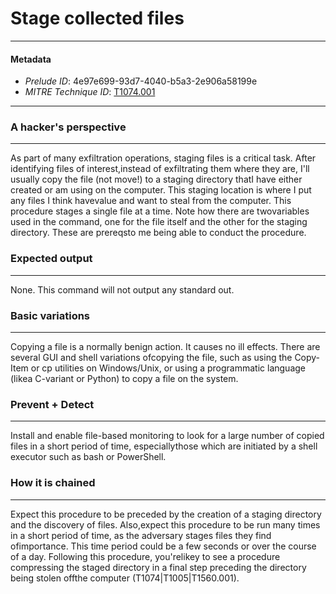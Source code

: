 
# Stage collected files

---

#### Metadata

- *Prelude ID*: 4e97e699-93d7-4040-b5a3-2e906a58199e
- *MITRE Technique ID*: [T1074.001](https://attack.mitre.org/techniques/T1074.001/)

---

### A hacker's perspective

---

As part of many exfiltration operations, staging files is a critical task. After identifying files of interest,instead of exfiltrating them where they are, I'll usually copy the file (not move!) to a staging directory thatI have either created or am using on the computer. This staging location is where I put any files I think havevalue and want to steal from the computer. This procedure stages a single file at a time. Note how there are twovariables used in the command, one for the file itself and the other for the staging directory. These are prereqsto me being able to conduct the procedure.

### Expected output

---

None. This command will not output any standard out.

### Basic variations

---

Copying a file is a normally benign action. It causes no ill effects. There are several GUI and shell variations ofcopying the file, such as using the Copy-Item or cp utilities on Windows/Unix, or using a programmatic language (likea C-variant or Python) to copy a file on the system.

### Prevent + Detect

---

Install and enable file-based monitoring to look for a large number of copied files in a short period of time, especiallythose which are initiated by a shell executor such as bash or PowerShell.

### How it is chained

---

Expect this procedure to be preceded by the creation of a staging directory and the discovery of files. Also,expect this procedure to be run many times in a short period of time, as the adversary stages files they find ofimportance. This time period could be a few seconds or over the course of a day. Following this procedure, you'relikey to see a procedure compressing the staged directory in a final step preceding the directory being stolen offthe computer (T1074|T1005|T1560.001).
